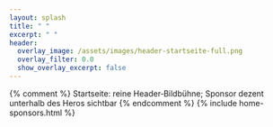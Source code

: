 ```yaml
---
layout: splash
title: " "
excerpt: " "
header:
  overlay_image: /assets/images/header-startseite-full.png
  overlay_filter: 0.0
  show_overlay_excerpt: false
---
```

{% comment %} Startseite: reine Header‑Bildbühne; Sponsor dezent unterhalb des Heros sichtbar {% endcomment %}
{% include home-sponsors.html %}

